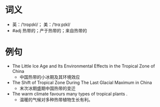 # 词义
- 英：/ˈtrɒpɪkl/； 美：/ˈtrɑːpɪkl/
- #adj 热带的；产于热带的；来自热带的
# 例句
- The Little Ice Age and Its Environmental Effects in the Tropical Zone of China
	- 中国热带的小冰期及其环境效应
- The Shift of Tropical Zone During The Last Glacial Maximum in China
	- 末次冰期盛期中国热带的变迁
- The warm climate favours many types of tropical plants .
	- 温暖的气候对多种热带植物生长有利。
